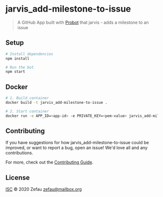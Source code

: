 # jarvis_add-milestone-to-issue

> A GitHub App built with [Probot](https://github.com/probot/probot) that jarvis - adds a milestone to an issue

## Setup

```sh
# Install dependencies
npm install

# Run the bot
npm start
```

## Docker

```sh
# 1. Build container
docker build -t jarvis_add-milestone-to-issue .

# 2. Start container
docker run -e APP_ID=<app-id> -e PRIVATE_KEY=<pem-value> jarvis_add-milestone-to-issue
```

## Contributing

If you have suggestions for how jarvis_add-milestone-to-issue could be improved, or want to report a bug, open an issue! We'd love all and any contributions.

For more, check out the [Contributing Guide](CONTRIBUTING.md).

## License

[ISC](LICENSE) © 2020 Zefau <zefau@mailbox.org>
